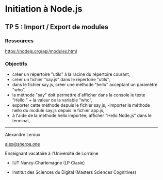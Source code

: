 # Initiation à Node.js

## TP 5 : Import / Export de modules

### Ressources

https://nodejs.org/api/modules.html

### Objectifs

- créer un répertoire "utils" à la racine du répertoire courant,
- créer un fichier "say.js" dans le répertoire "utils",
- dans le fichier say.js, créer une méthode "hello" acceptant un paramètre "who",
- la méthode "say" doit permettre d'afficher dans la console le texte "Hello " + la valeur de la variable "who",
- exporter cette méthode depuis le fichier say.js,
  -importer la méthode hello du module say.js depuis le fichier app.js,
- à l'aide de la méthode hello importée, afficher "Hello Node.js" dans le terminal,

---

Alexandre Leroux

alex@sherpa.one

Enseignant vacataire à l'Université de Lorraine

- IUT Nancy-Charlemagne (LP Ciasie)

- Institut des Sciences du Digital (Masters Sciences Cognitives)
